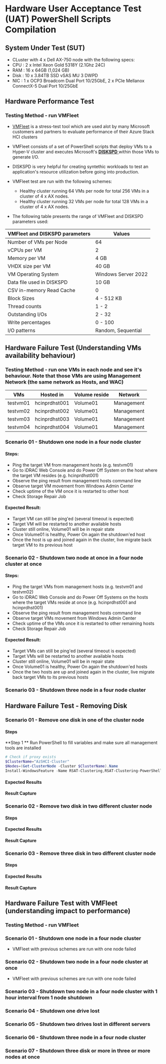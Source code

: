 # Hardware User Acceptance Test (UAT) PowerShell Scripts Compilation

## System Under Test (SUT)
* CLuster with 4 x Dell AX-750 node with the following specs:
* CPU  : 2 x Intel Xeon Gold 5318Y (2.1Ghz 24C)
* RAM  : 16 x 64GB (1,024 GB)
* Disk : 10 x 3.84TB SSD vSAS MU 3 DWPD
* NIC  : 1 x OCP3 Broadcom Dual Port 10/25GbE, 2 x PCIe Mellanox ConnectX-5 Dual Port 10/25GbE 

## Hardware Performance Test
### Testing Method - run VMFleet
* [VMFleet](https://github.com/microsoft/diskspd/tree/master/Frameworks/VMFleet) is a stress-test tool which are used alot by many Microsoft customers and partners to evaluate performance of their Azure Stack HCI clusters
* VMFleet consists of a set of PowerShell scripts that deploy VMs to a Hyper-V cluster and executes Microsoft's [ **DISKSPD** ](https://docs.microsoft.com/en-us/azure-stack/hci/manage/diskspd-overview) within those VMs to generate I/O.
* DISKSPD is very helpful for creating syntethic workloads to test an application's resource utilization before going into production.
* VMFleet test are run with the following schemes:
  * Healthy cluster running 64 VMs per node for total 256 VMs in a cluster of 4 x AX nodes.
  * Healthy cluster running 32 VMs per node for total 128 VMs in a cluster of 4 x AX nodes.

* The following table presents the range of VMFleet and DISKSPD parameters used:
  
| VMFleet and DISKSPD parameters | Values                                  | 
| ------------------------------ | --------------------------------------- | 
| Number of VMs per Node         | 64                                      | 
| vCPUs per VM                   | 2                                       | 
| Memory per VM                  | 4 GB                                    | 
| VHDX size per VM               | 40 GB                                   | 
| VM Operating System            | Windows Server 2022                     | 
| Data file used in DISKSPD      | 10 GB                                   |
| CSV in-memory Read Cache       | 0                                       | 
| Block Sizes                    | 4 - 512 KB                              | 
| Thread counts                  | 1 - 2                                   |
| Outstanding I/Os               | 2 - 32                                  |   
| Write percentages              | 0 - 100                                 |
| I/O patterns                   | Random, Sequential                      |
   

## Hardware Failure Test (Understanding VMs availability behaviour)
### Testing Method - run one VMs in each node and see it's behaviour. Note that those VMs are using Management Network (the same network as Hosts, and WAC)

| VMs                            | Hosted in               |  Volume reside  | Network    |
| ------------------------------ | ------------------------| --------------- | ---------- | 
| testvm01                       | hcinprdhst001           |  Volume01       | Management |
| testvm02                       | hcinprdhst002           |  Volume01       | Management |
| testvm03                       | hcinprdhst003           |  Volume01       | Management |
| testvm04                       | hcinprdhst004           |  Volume01       | Management |

### Scenario 01 - Shutdown one node in a four node cluster
#### Steps:
  * Ping the target VM from management hosts (e.g. testvm01)
  * Go to iDRAC Web Console and do Power Off System on the host where the target VM resides (e.g. hcinprdhst001)
  * Observe the ping result from management hosts command line
  * Observe target VM movement from Windows Admin Center
  * Check uptime of the VM once it is restarted to other host
  * Check Storage Repair Job
#### Expected Result:
  * Target VM can still be ping'ed (several timeout is expected)
  * Target VM will be restarted to another available hosts
  * Cluster still online, Volume01 will be in repair state
  * Once Volume01 is healthy, Power On again the shutdown'ed host
  * Once the host is up and joined again in the cluster, live migrate back target VM to its previous host

### Scenario 02 - Shutdown two node at once in a four node cluster at once
#### Steps:
  * Ping the target VMs from management hosts (e.g. testvm01 and testvm02)
  * Go to iDRAC Web Console and do Power Off Systems on the hosts where the target VMs reside at once (e.g. hcinprdhst001 and hcinprdhst001)
  * Observe the ping result from management hosts command line
  * Observe target VMs movement from Windows Admin Center
  * Check uptime of the VMs once it is restarted to other remaining hosts
  * Check Storage Repair Job
#### Expected Result:
  * Target VMs can still be ping'ed (several timeout is expected)
  * Target VMs will be restarted to another available hosts
  * Cluster still online, Volume01 will be in repair state
  * Once Volume01 is healthy, Power On again the shutdown'ed hosts
  * Once the two hosts are up and joined again in the cluster, live migrate back target VMs to its previous hosts
  
### Scenario 03 - Shutdown three node in a four node cluster


## Hardware Failure Test - Removing Disk
### Scenario 01 - Remove one disk in one of the cluster node
#### Steps
**Step 1 ** Run PowerShell to fill variables and make sure all management tools are installed
```powershell
# Check if proxy exists
$ClusterName="AzSHCI-Cluster"
$Nodes=(Get-ClusterNode -Cluster $ClusterName).Name
Install-WindowsFeature -Name RSAT-Clustering,RSAT-Clustering-PowerShell
```
#### Expected Results
#### Result Capture

### Scenario 02 - Remove two disk in two different cluster node
#### Steps
#### Expected Results
#### Result Capture

### Scenario 03 - Remove three disk in two different cluster node
#### Steps
#### Expected Results
#### Result Capture

## Hardware Failure Test with VMFleet (understanding impact to performance)
### Testing Method - run VMFleet
### Scenario 01 - Shutdown one node in a four node cluster
* VMFleet with previous schemes are run with one node failed
### Scenario 02 - Shutdown two node in a four node cluster at once
* VMFleet with previous schemes are run with one node failed
### Scenario 03 - Shutdown two node in a four node cluster with 1 hour interval from 1 node shutdown
### Scenario 04 - Shutdown one drive lost
### Scenario 05 - Shutdown two drives lost in different servers
### Scenario 06 - Shutdown three node in a four node cluster
### Scenario 07 - Shutdown three disk or more in three or more nodes at once


